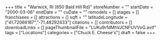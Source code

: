 +++
title = "Warwick, RI (650 Bald Hill Rd)"
storeNumber = ""
startDate = "2000-03-06"
endDate = ""
cuDate = ""
remodels = []
stages = []
franchisees = []
attractions = []
sqft = ""
latitudeLongitude = ["41.72066187","-71.48292433"]
citations = []
contributors = []
downloadLinks = []
pageThumbnailFile = "LUKu9rfdMhVJCNFUVVoG.avif"
tags = ["Locations"]
categories = ["Chuck E. Cheese's"]
draft = false
+++
